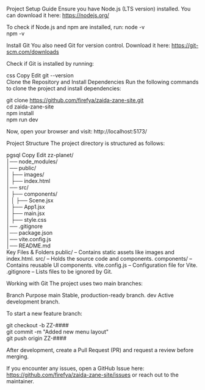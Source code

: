 Project Setup Guide
Ensure you have Node.js (LTS version) installed. You can download it here: https://nodejs.org/

To check if Node.js and npm are installed, run:
node -v  
npm -v  

Install Git
You also need Git for version control. Download it here: https://git-scm.com/downloads

Check if Git is installed by running:

css
Copy
Edit
git --version  
Clone the Repository and Install Dependencies
Run the following commands to clone the project and install dependencies:

git clone https://github.com/firefya/zaida-zane-site.git  
cd zaida-zane-site  
npm install  
npm run dev  

Now, open your browser and visit: http://localhost:5173/

Project Structure
The project directory is structured as follows:

pgsql
Copy
Edit
zz-planet/  
│── node_modules/  
│── public/  
│   ├── images/  
│   ├── index.html  
│── src/  
│   ├── components/  
│   │   ├── Scene.jsx  
│   ├── App1.jsx  
│   ├── main.jsx  
│   ├── style.css  
│── .gitignore  
│── package.json  
│── vite.config.js  
│── README.md  
Key Files & Folders
public/ – Contains static assets like images and index.html.
src/ – Holds the source code and components.
components/ – Contains reusable UI components.
vite.config.js – Configuration file for Vite.
.gitignore – Lists files to be ignored by Git.

Working with Git
The project uses two main branches:

Branch	Purpose
main	Stable, production-ready branch.
dev	Active development branch.

To start a new feature branch:

git checkout -b ZZ-####  
git commit -m "Added new menu layout"  
git push origin ZZ-#### 

After development, create a Pull Request (PR) and request a review before merging.

If you encounter any issues, open a GitHub Issue here: https://github.com/firefya/zaida-zane-site/issues or reach out to the maintainer.
